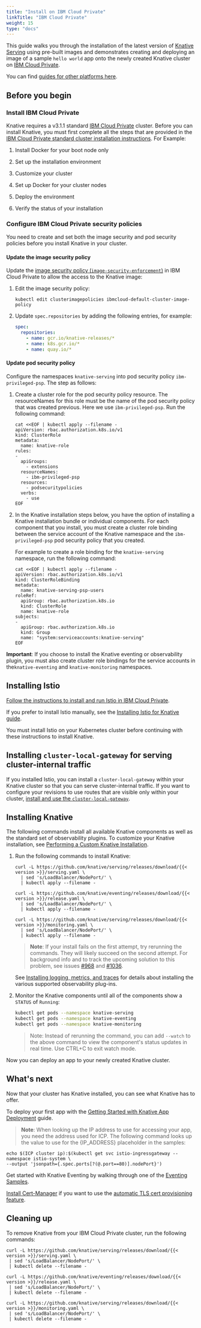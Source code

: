 ```yaml
---
title: "Install on IBM Cloud Private"
linkTitle: "IBM Cloud Private"
weight: 15
type: "docs"
---
```


This guide walks you through the installation of the latest version of
[Knative Serving](https://github.com/knative/serving) using pre-built images and
demonstrates creating and deploying an image of a sample `hello world` app onto
the newly created Knative cluster on
[IBM Cloud Private](https://www.ibm.com/cloud/private).

You can find [guides for other platforms here](./README.md).

## Before you begin

### Install IBM Cloud Private

Knative requires a v3.1.1 standard
[IBM Cloud Private](https://www.ibm.com/cloud/private) cluster. Before you can
install Knative, you must first complete all the steps that are provided in the
[IBM Cloud Private standard cluster installation instructions](https://www.ibm.com/support/knowledgecenter/SSBS6K_3.1.1/installing/install_containers.html).
For Example:

1. Install Docker for your boot node only

2. Set up the installation environment

3. Customize your cluster

4. Set up Docker for your cluster nodes

5. Deploy the environment

6. Verify the status of your installation

### Configure IBM Cloud Private security policies

You need to create and set both the image security and pod security policies
before you install Knative in your cluster.

#### Update the image security policy

Update the
[image security policy (`image-security-enforcement`)](https://www.ibm.com/support/knowledgecenter/SSBS6K_3.1.1/manage_images/image_security.html)
in IBM Cloud Private to allow the access to the Knative image:

1. Edit the image security policy:

   ```
   kubectl edit clusterimagepolicies ibmcloud-default-cluster-image-policy
   ```

2. Update `spec.repositories` by adding the following entries, for example:
   ```yaml
   spec:
     repositories:
       - name: gcr.io/knative-releases/*
       - name: k8s.gcr.io/*
       - name: quay.io/*
   ```

#### Update pod security policy

Configure the namespaces `knative-serving` into pod security policy
`ibm-privileged-psp`. The step as follows:

1. Create a cluster role for the pod security policy resource. The resourceNames
   for this role must be the name of the pod security policy that was created
   previous. Here we use `ibm-privileged-psp`. Run the following command:

   ```shell
   cat <<EOF | kubectl apply --filename -
   apiVersion: rbac.authorization.k8s.io/v1
   kind: ClusterRole
   metadata:
     name: knative-role
   rules:
   -
     apiGroups:
       - extensions
     resourceNames:
       - ibm-privileged-psp
     resources:
       - podsecuritypolicies
     verbs:
       - use
   EOF
   ```

2. In the Knative installation steps below, you have the option of installing a
   Knative installation bundle or individual components. For each component that
   you install, you must create a cluster role binding between the service
   account of the Knative namespace and the `ibm-privileged-psp` pod security
   policy that you created.

   For example to create a role binding for the `knative-serving` namespace, run
   the following command:

   ```shell
   cat <<EOF | kubectl apply --filename -
   apiVersion: rbac.authorization.k8s.io/v1
   kind: ClusterRoleBinding
   metadata:
     name: knative-serving-psp-users
   roleRef:
     apiGroup: rbac.authorization.k8s.io
     kind: ClusterRole
     name: knative-role
   subjects:
   -
     apiGroup: rbac.authorization.k8s.io
     kind: Group
     name: "system:serviceaccounts:knative-serving"
   EOF
   ```

**Important**: If you choose to install the Knative eventing or observability
plugin, you must also create cluster role bindings for the service accounts in
the`knative-eventing` and `knative-monitoring` namespaces.

## Installing Istio

[Follow the instructions to install and run Istio in IBM Cloud Private](https://www.ibm.com/support/knowledgecenter/en/SSBS6K_3.1.2/manage_cluster/istio.html).

If you prefer to install Istio manually, see the
[Installing Istio for Knative guide](./installing-istio.md).

You must install Istio on your Kubernetes cluster before continuing with these
instructions to install Knative.

## Installing `cluster-local-gateway` for serving cluster-internal traffic

If you installed Istio, you can install a `cluster-local-gateway` within your Knative cluster so that you can serve cluster-internal traffic. If you want to configure your revisions to use routes that are visible only within your cluster, [install and use the `cluster-local-gateway`](./installing-istio.md#updating-your-install-to-use-cluster-local-gateway).

## Installing Knative

The following commands install all available Knative components as well as the
standard set of observability plugins. To customize your Knative installation,
see [Performing a Custom Knative Installation](./Knative-custom-install.md).

1. Run the following commands to install Knative:

   ```shell
   curl -L https://github.com/knative/serving/releases/download/{{< version >}}/serving.yaml \
     | sed 's/LoadBalancer/NodePort/' \
     | kubectl apply --filename -
   ```

   ```shell
   curl -L https://github.com/knative/eventing/releases/download/{{< version >}}/release.yaml \
     | sed 's/LoadBalancer/NodePort/' \
     | kubectl apply --filename -
   ```

   ```shell
   curl -L https://github.com/knative/serving/releases/download/{{< version >}}/monitoring.yaml \
     | sed 's/LoadBalancer/NodePort/' \
     | kubectl apply --filename -
   ```

   > **Note**: If your install fails on the first attempt, try rerunning the
   > commands. They will likely succeed on the second attempt. For background
   > info and to track the upcoming solution to this problem, see issues
   > [#968](https://github.com/knative/docs/issues/968) and
   > [#1036](https://github.com/knative/docs/issues/1036).

   See
   [Installing logging, metrics, and traces](../serving/installing-logging-metrics-traces.md)
   for details about installing the various supported observability plug-ins.

1. Monitor the Knative components until all of the components show a `STATUS` of
   `Running`:

   ```bash
   kubectl get pods --namespace knative-serving
   kubectl get pods --namespace knative-eventing
   kubectl get pods --namespace knative-monitoring
   ```

   > Note: Instead of rerunning the command, you can add `--watch` to the above
   > command to view the component's status updates in real time. Use CTRL+C to
   > exit watch mode.

Now you can deploy an app to your newly created Knative cluster.

## What's next

Now that your cluster has Knative installed, you can see what Knative has to
offer.

To deploy your first app with the
[Getting Started with Knative App Deployment](../serving/getting-started-knative-app.md)
guide.

> **Note**: When looking up the IP address to use for accessing your app, you
> need the address used for ICP. The following command looks up the value to use
> for the {IP_ADDRESS} placeholder in the samples:

```shell
echo $(ICP cluster ip):$(kubectl get svc istio-ingressgateway --namespace istio-system \
--output 'jsonpath={.spec.ports[?(@.port==80)].nodePort}')
```

Get started with Knative Eventing by walking through one of the
[Eventing Samples](../eventing/samples/).

[Install Cert-Manager](../serving/installing-cert-manager.md) if you want to use the
[automatic TLS cert provisioning feature](../serving/using-auto-tls.md).

## Cleaning up

To remove Knative from your IBM Cloud Private cluster, run the following
commands:

```shell
curl -L https://github.com/knative/serving/releases/download/{{< version >}}/serving.yaml \
 | sed 's/LoadBalancer/NodePort/' \
 | kubectl delete --filename -
```

```shell
curl -L https://github.com/knative/eventing/releases/download/{{< version >}}/release.yaml \
 | sed 's/LoadBalancer/NodePort/' \
 | kubectl delete --filename -
```

```shell
curl -L https://github.com/knative/serving/releases/download/{{< version >}}/monitoring.yaml \
 | sed 's/LoadBalancer/NodePort/' \
 | kubectl delete --filename -
```
